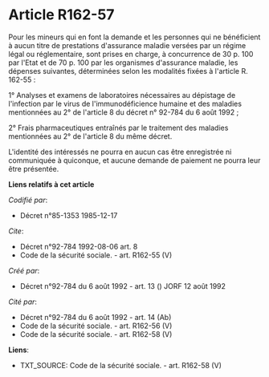 # Article R162-57

Pour les mineurs qui en font la demande et les personnes qui ne bénéficient à aucun titre de prestations d'assurance maladie
versées par un régime légal ou réglementaire, sont prises en charge, à concurrence de 30 p. 100 par l'Etat et de 70 p. 100
par les organismes d'assurance maladie, les dépenses suivantes, déterminées selon les modalités fixées à l'article R.
162-55 :

1° Analyses et examens de laboratoires nécessaires au dépistage de l'infection par le virus de l'immunodéficience humaine et
des maladies mentionnées au 2° de l'article 8 du décret n° 92-784 du 6 août 1992 ;

2° Frais pharmaceutiques entraînés par le traitement des maladies mentionnées au 2° de l'article 8 du même décret.

L'identité des intéressés ne pourra en aucun cas être enregistrée ni communiquée à quiconque, et aucune demande de paiement
ne pourra leur être présentée.

**Liens relatifs à cet article**

_Codifié par_:

  - Décret n°85-1353 1985-12-17

_Cite_:

  - Décret n°92-784 1992-08-06 art. 8
  - Code de la sécurité sociale. - art. R162-55 (V)

_Créé par_:

  - Décret n°92-784 du 6 août 1992 - art. 13 () JORF 12 août 1992

_Cité par_:

  - Décret n°92-784 du 6 août 1992 - art. 14 (Ab)
  - Code de la sécurité sociale. - art. R162-56 (V)
  - Code de la sécurité sociale. - art. R162-58 (V)

**Liens**:

  - TXT_SOURCE: Code de la sécurité sociale. - art. R162-58 (V)

